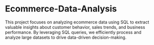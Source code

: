 # Ecommerce-Data-Analysis
This project focuses on analyzing ecommerce data using SQL to extract valuable insights about customer behavior, sales trends, and business performance. By leveraging SQL queries, we efficiently process and analyze large datasets to drive data-driven decision-making.

